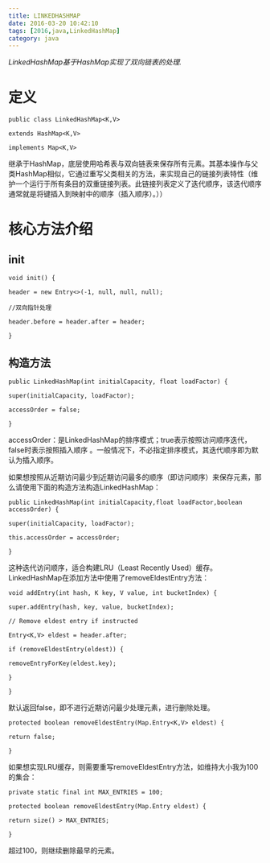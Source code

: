 ```yaml
---
title: LINKEDHASHMAP
date: 2016-03-20 10:42:10
tags: [2016,java,LinkedHashMap]
category: java
---
```

*LinkedHashMap基于HashMap实现了双向链表的处理.*

# 定义
```
public class LinkedHashMap<K,V>

extends HashMap<K,V>

implements Map<K,V>
```
继承于HashMap，底层使用哈希表与双向链表来保存所有元素。其基本操作与父类HashMap相似，它通过重写父类相关的方法，来实现自己的链接列表特性（维护一个运行于所有条目的双重链接列表。此链接列表定义了迭代顺序，该迭代顺序通常就是将键插入到映射中的顺序（插入顺序）。））

<!--more-->

# 核心方法介绍
## init
```
void init() {

header = new Entry<>(-1, null, null, null);

//双向指针处理

header.before = header.after = header;

}
```
## 构造方法
```
public LinkedHashMap(int initialCapacity, float loadFactor) {

super(initialCapacity, loadFactor);

accessOrder = false;

}
```
accessOrder：是LinkedHashMap的排序模式；true表示按照访问顺序迭代，false时表示按照插入顺序 。一般情况下，不必指定排序模式，其迭代顺序即为默认为插入顺序。

如果想按照从近期访问最少到近期访问最多的顺序（即访问顺序）来保存元素，那么请使用下面的构造方法构造LinkedHashMap：

```
public LinkedHashMap(int initialCapacity,float loadFactor,boolean accessOrder) {

super(initialCapacity, loadFactor);

this.accessOrder = accessOrder;

}
```
这种迭代访问顺序，适合构建LRU（Least Recently Used）缓存。LinkedHashMap在添加方法中使用了removeEldestEntry方法：

```
void addEntry(int hash, K key, V value, int bucketIndex) {

super.addEntry(hash, key, value, bucketIndex);

// Remove eldest entry if instructed

Entry<K,V> eldest = header.after;

if (removeEldestEntry(eldest)) {

removeEntryForKey(eldest.key);

}

}
```
默认返回false，即不进行近期访问最少处理元素，进行删除处理。

```
protected boolean removeEldestEntry(Map.Entry<K,V> eldest) {

return false;

}
```
如果想实现LRU缓存，则需要重写removeEldestEntry方法，如维持大小我为100的集合：

```
private static final int MAX_ENTRIES = 100;

protected boolean removeEldestEntry(Map.Entry eldest) {

return size() > MAX_ENTRIES;

}
```
超过100，则继续删除最早的元素。
